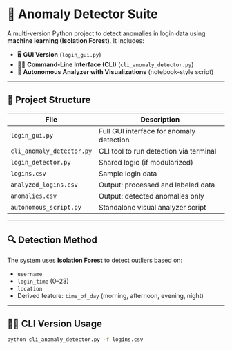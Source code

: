 # 🧠 Anomaly Detector Suite

A multi-version Python project to detect anomalies in login data using **machine learning (Isolation Forest)**. It includes:

- 🖥️ **GUI Version** (`login_gui.py`)
- 🧑‍💻 **Command-Line Interface (CLI)** (`cli_anomaly_detector.py`)
- 🤖 **Autonomous Analyzer with Visualizations** (notebook-style script)

---

## 📂 Project Structure

| File                     | Description                                      |
|--------------------------|--------------------------------------------------|
| `login_gui.py`           | Full GUI interface for anomaly detection         |
| `cli_anomaly_detector.py`| CLI tool to run detection via terminal           |
| `login_detector.py`      | Shared logic (if modularized)                    |
| `logins.csv`             | Sample login data                                |
| `analyzed_logins.csv`    | Output: processed and labeled data               |
| `anomalies.csv`          | Output: detected anomalies only                  |
| `autonomous_script.py`   | Standalone visual analyzer script                |

---

## 🔍 Detection Method

The system uses **Isolation Forest** to detect outliers based on:

- `username`
- `login_time` (0–23)
- `location`
- Derived feature: `time_of_day` (morning, afternoon, evening, night)

---

## 🧑‍💻 CLI Version Usage

```bash
python cli_anomaly_detector.py -f logins.csv
